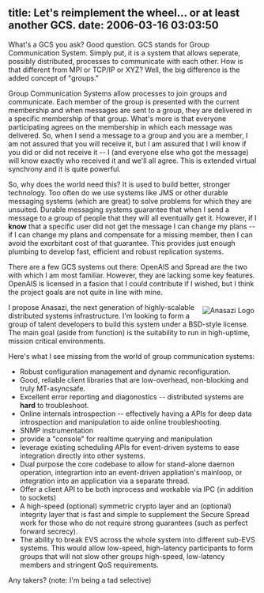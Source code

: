title: Let's reimplement the wheel... or at least another GCS.
date: 2006-03-16 03:03:50
---

<p>
What's a GCS you ask?  Good question.  GCS stands for Group Communication System.  Simply put, it is a system that allows seperate, possibly distributed, processes to communicate with each other.  How is that different from MPI or TCP/IP or XYZ?  Well, the big difference is the added concept of "groups."
</p>

<p>
Group Communication Systems allow processes to join groups and communicate.  Each member of the group is presented with the current membership and when messages are sent to a group, they are delivered in a specific membership of that group.  What's more is that everyone participating agrees on the membership in which each message was delivered.  So, when I send a message to a group and you are a member, I am not assured that you will receive it, but I am assured that I will know if you did or did not receive it -- I (and everyone else who got the message) will know exactly who received it and we'll all agree.  This is extended virtual synchrony and it is quite powerful.
</p>

<p>
So, why does the world need this?  It is used to build better, stronger technology.  Too often do we use systems like JMS or other durable messaging systems (which are great) to solve problems for which they are unsuited.  Durable messaging systems guarantee that when I send a message to a group of people that they will all eventually get it.  However, if I <b>know</b> that a specific user did not get the message I can change my plans -- if I can change my plans and compensate for a missing member, then I can avoid the exorbitant cost of that guarantee.  This provides just enough plumbing to develop fast, efficient and robust replication systems.
</p>

<p>
There are a few GCS systems out there: OpenAIS and Spread are the two with which I am most familiar.  However, they are lacking some key features.  OpenAIS is licensed in a fasion that I could contribute if I wished, but I think the project goals are not quite in line with mine.
</p>

<p>
<img style="margin: 6px" align="right" src="http://www.lethargy.org/images/anasazi/anasazi_logo.gif" alt="Anasazi Logo" />
I propose Anasazi, the next generation of highly-scalable distributed systems infrastructure.  I'm looking to form a group of talent developers to build this system under a BSD-style license.  The main goal (aside from function) is the suitability to run in high-uptime, mission critical environments.
</p>

<p>
Here's what I see missing from the world of group communication systems:
</p>

<ul>
<li>Robust configuration management and dynamic reconfiguration.
<li>Good, reliable client libraries that are low-overhead, non-blocking and truly MT-asyncsafe.
<li>Excellent error reporting and diagonostics -- distributed systems are <b>hard</b> to troubleshoot.
<li>Online internals introspection -- effectively having a APIs for deep data introspection and manipulation to aide online troubleshooting.
<li>SNMP instrumentation
<li>provide a "console" for realtime querying and manipulation
<li>leverage existing scheduling APIs for event-driven systems to ease integration directly into other systems.
<li>Dual purpose the core codebase to allow for stand-alone daemon operation, integrartion into an event-driven appliation's mainloop, or integration into an application via a separate thread.
<li>Offer a client API to be both inprocess and workable via IPC (in addition to sockets)
<li>A high-speed (optional) symmetric crypto layer and an (optional) integrity layer that is fast and simple to supplement the Secure Spread work for those who do not require strong guarantees (such as perfect forward secrecy).
<li>The ability to break EVS across the whole system into different sub-EVS systems.  This would allow low-speed, high-latency participants to form groups that will not slow other groups high-speed, low-latency members and stringent QoS requirements.
</ul>

<p>
Any takers? (note: I'm being a tad selective)
</p>
